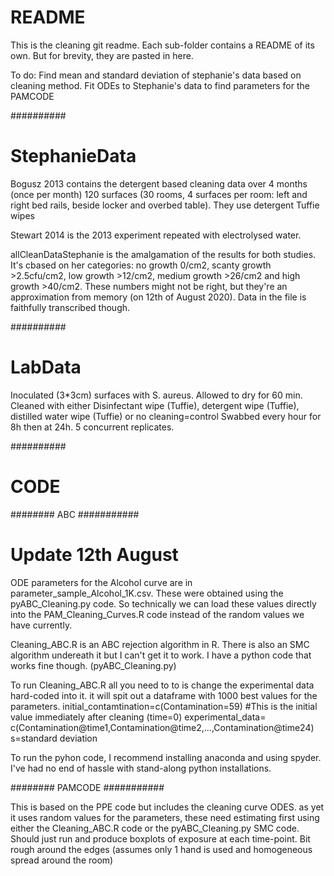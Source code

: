 # README

This is the cleaning git readme. Each sub-folder contains a README of its own. But for brevity, they are pasted in here.


To do:
Find mean and standard deviation of stephanie's data based on cleaning method.
Fit ODEs to Stephanie's data to find parameters for the PAMCODE

##########
# StephanieData


Bogusz 2013 contains the detergent based cleaning data over 4 months (once per month)
120 surfaces (30 rooms, 4 surfaces per room: left and right bed rails, beside locker and overbed table). They use detergent Tuffie wipes

Stewart 2014 is the 2013 experiment repeated with electrolysed water.


allCleanDataStephanie is the amalgamation of the results for both studies. It's cbased on her categories: no growth 0/cm2, scanty growth >2.5cfu/cm2, low growth >12/cm2, medium growth >26/cm2 and high growth >40/cm2. These numbers might not be right, but they're an approximation from memory (on 12th of August 2020). Data in the file is faithfully transcribed though.

##########
# LabData

Inoculated (3*3cm) surfaces with S. aureus. Allowed to dry for 60 min.
Cleaned with either Disinfectant wipe (Tuffie), detergent wipe (Tuffie), distilled water wipe (Tuffie) or no cleaning=control
Swabbed every hour for 8h then at 24h.
5 concurrent replicates.


##########
# CODE

######## ABC ###########
# Update 12th August

ODE parameters for the Alcohol curve are in parameter_sample_Alcohol_1K.csv. These were obtained using the pyABC_Cleaning.py code.
So technically we can load these values directly into the PAM_Cleaning_Curves.R code instead of the random values we have currently.

Cleaning_ABC.R is an ABC rejection algorithm in R. There is also an SMC algorithm undereath it but I can't get it to work. I have a python code that works fine though. (pyABC_Cleaning.py)

To run Cleaning_ABC.R all you need to to is change the experimental data hard-coded into it. it will spit out a dataframe with 1000 best values for the parameters.
initial_contamtination=c(Contamination=59) #This is the initial value immediately after cleaning (time=0)
experimental_data= c(Contamination@time1,Contamination@time2,...,Contamination@time24)
s=standard deviation

To run the pyhon code, I recommend installing anaconda and using spyder. I've had no end of hassle with stand-along python installations.



######## PAMCODE ###########

This is based on the PPE code but includes the cleaning curve ODES. as yet it uses random values for the parameters, these need estimating first using either the Cleaning_ABC.R code or the pyABC_Cleaning.py SMC code. Should just run and produce boxplots of exposure at each time-point. Bit rough around the edges (assumes only 1 hand is used and homogeneous spread around the room)
